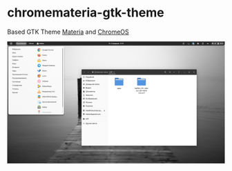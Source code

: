 # chromemateria-gtk-theme
Based GTK Theme [Materia](https://github.com/nana-4/materia-theme) and [ChromeOS](https://github.com/vinceliuice/ChromeOS-theme)

![logo](https://raw.githubusercontent.com/Stezkoy/chromemateria-gtk-theme/master/screen.png) <br />
